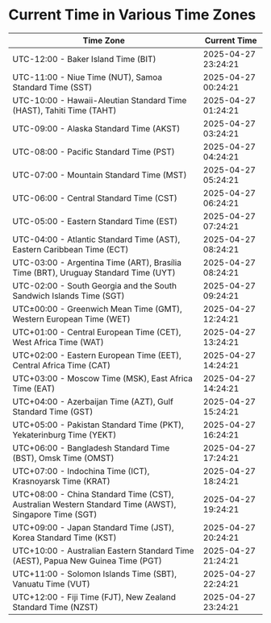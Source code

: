 # Current Time in Various Time Zones

| Time Zone | Current Time |
|-----------|--------------|
| UTC-12:00 - Baker Island Time (BIT) | 2025-04-27 23:24:21 |
| UTC-11:00 - Niue Time (NUT), Samoa Standard Time (SST) | 2025-04-27 00:24:21 |
| UTC-10:00 - Hawaii-Aleutian Standard Time (HAST), Tahiti Time (TAHT) | 2025-04-27 01:24:21 |
| UTC-09:00 - Alaska Standard Time (AKST) | 2025-04-27 03:24:21 |
| UTC-08:00 - Pacific Standard Time (PST) | 2025-04-27 04:24:21 |
| UTC-07:00 - Mountain Standard Time (MST) | 2025-04-27 05:24:21 |
| UTC-06:00 - Central Standard Time (CST) | 2025-04-27 06:24:21 |
| UTC-05:00 - Eastern Standard Time (EST) | 2025-04-27 07:24:21 |
| UTC-04:00 - Atlantic Standard Time (AST), Eastern Caribbean Time (ECT) | 2025-04-27 08:24:21 |
| UTC-03:00 - Argentina Time (ART), Brasília Time (BRT), Uruguay Standard Time (UYT) | 2025-04-27 08:24:21 |
| UTC-02:00 - South Georgia and the South Sandwich Islands Time (SGT) | 2025-04-27 09:24:21 |
| UTC±00:00 - Greenwich Mean Time (GMT), Western European Time (WET) | 2025-04-27 12:24:21 |
| UTC+01:00 - Central European Time (CET), West Africa Time (WAT) | 2025-04-27 13:24:21 |
| UTC+02:00 - Eastern European Time (EET), Central Africa Time (CAT) | 2025-04-27 14:24:21 |
| UTC+03:00 - Moscow Time (MSK), East Africa Time (EAT) | 2025-04-27 14:24:21 |
| UTC+04:00 - Azerbaijan Time (AZT), Gulf Standard Time (GST) | 2025-04-27 15:24:21 |
| UTC+05:00 - Pakistan Standard Time (PKT), Yekaterinburg Time (YEKT) | 2025-04-27 16:24:21 |
| UTC+06:00 - Bangladesh Standard Time (BST), Omsk Time (OMST) | 2025-04-27 17:24:21 |
| UTC+07:00 - Indochina Time (ICT), Krasnoyarsk Time (KRAT) | 2025-04-27 18:24:21 |
| UTC+08:00 - China Standard Time (CST), Australian Western Standard Time (AWST), Singapore Time (SGT) | 2025-04-27 19:24:21 |
| UTC+09:00 - Japan Standard Time (JST), Korea Standard Time (KST) | 2025-04-27 20:24:21 |
| UTC+10:00 - Australian Eastern Standard Time (AEST), Papua New Guinea Time (PGT) | 2025-04-27 21:24:21 |
| UTC+11:00 - Solomon Islands Time (SBT), Vanuatu Time (VUT) | 2025-04-27 22:24:21 |
| UTC+12:00 - Fiji Time (FJT), New Zealand Standard Time (NZST) | 2025-04-27 23:24:21 |
